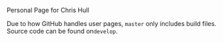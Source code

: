 Personal Page for Chris Hull

Due to how GitHub handles user pages, `master` only includes build files. Source code can be found on`develop`.
